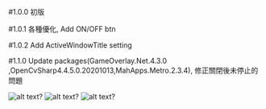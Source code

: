 #1.0.0
初版

#1.0.1
各種優化,
Add ON/OFF btn

#1.0.2
Add ActiveWindowTitle setting

#1.1.0
Update packages(GameOverlay.Net.4.3.0 ,OpenCvSharp4.4.5.0.20201013,MahApps.Metro.2.3.4),
修正關閉後未停止的問題


![alt text?]( https://github.com/gemilepus/ScriptTool/blob/master/test.png)
![alt text?](https://github.com/gemilepus/ScriptTool/blob/master/Cover-2.png)
![alt text?](https://github.com/gemilepus/Script_Lite/blob/master/cover.png)
